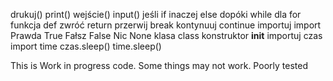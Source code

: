 drukuj()	print()
wejście()	input()
jeśli	if
inaczej	else
dopóki	while
dla	for
funkcja	def
zwróć	return
przerwij	break
kontynuuj	continue
importuj	import
Prawda	True
Fałsz	False
Nic	None
klasa	class
konstruktor	__init__
importuj czas	import time
czas.sleep()	time.sleep()






This is Work in progress code. Some things may not work. Poorly tested